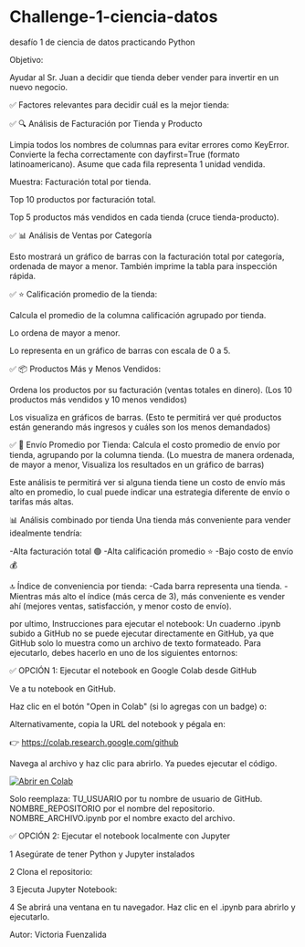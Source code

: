 # Challenge-1-ciencia-datos
desafío 1 de ciencia de datos practicando Python

Objetivo:

Ayudar al Sr. Juan a decidir que tienda deber vender para invertir en un nuevo negocio.

✅ Factores relevantes para decidir cuál es la mejor tienda:

✅ 🔍 Análisis de Facturación por Tienda y Producto

Limpia todos los nombres de columnas para evitar errores como KeyError.
Convierte la fecha correctamente con dayfirst=True (formato latinoamericano).
Asume que cada fila representa 1 unidad vendida.

Muestra:
Facturación total por tienda.

Top 10 productos por facturación total.

Top 5 productos más vendidos en cada tienda (cruce tienda-producto).

✅ 📊 Análisis de Ventas por Categoría

Esto mostrará un gráfico de barras con la facturación total por categoría, ordenada de mayor a menor. También imprime la tabla para inspección rápida.

✅ ⭐ Calificación promedio de la tienda:

Calcula el promedio de la columna calificación agrupado por tienda.

Lo ordena de mayor a menor.

Lo representa en un gráfico de barras con escala de 0 a 5.

✅ 📦 Productos Más y Menos Vendidos:

Ordena los productos por su facturación (ventas totales en dinero).
(Los 10 productos más vendidos y 10 menos vendidos)

Los visualiza en gráficos de barras.
(Esto te permitirá ver qué productos están generando más ingresos y cuáles son los menos demandados)

✅ 💸 Envío Promedio por Tienda:
Calcula el costo promedio de envío por tienda, agrupando por la columna tienda.
(Lo muestra de manera ordenada, de mayor a menor,
Visualiza los resultados en un gráfico de barras)

Este análisis te permitirá ver si alguna tienda tiene un costo de envío más alto en promedio, lo cual puede indicar una estrategia diferente de envío o tarifas más altas.

📊 Análisis combinado por tienda
Una tienda más conveniente para vender idealmente tendría:

-Alta facturación total 🟢
-Alta calificación promedio ⭐
-Bajo costo de envío 💰

🔝 Índice de conveniencia por tienda:
-Cada barra representa una tienda.
-Mientras más alto el índice (más cerca de 3), más conveniente es vender ahí (mejores ventas, satisfacción, y menor costo de envío).

por ultimo,
Instrucciones para ejecutar el notebook:
Un cuaderno .ipynb subido a GitHub no se puede ejecutar directamente en GitHub, ya que GitHub solo lo muestra como un archivo de texto formateado. Para ejecutarlo, debes hacerlo en uno de los siguientes entornos:

✅ OPCIÓN 1: Ejecutar el notebook en Google Colab desde GitHub

Ve a tu notebook en GitHub.

Haz clic en el botón "Open in Colab" (si lo agregas con un badge) o:

Alternativamente, copia la URL del notebook y pégala en:

👉 https://colab.research.google.com/github

Navega al archivo y haz clic para abrirlo. Ya puedes ejecutar el código.

[![Abrir en Colab](https://colab.research.google.com/assets/colab-badge.svg)](https://colab.research.google.com/github/TU_USUARIO/NOMBRE_REPOSITORIO/blob/main/NOMBRE_ARCHIVO.ipynb)

Solo reemplaza:
TU_USUARIO por tu nombre de usuario de GitHub.
NOMBRE_REPOSITORIO por el nombre del repositorio.
NOMBRE_ARCHIVO.ipynb por el nombre exacto del archivo.

✅ OPCIÓN 2: Ejecutar el notebook localmente con Jupyter

1 Asegúrate de tener Python y Jupyter instalados

2 Clona el repositorio:

3 Ejecuta Jupyter Notebook:

4 Se abrirá una ventana en tu navegador. Haz clic en el .ipynb para abrirlo y ejecutarlo.





Autor: Victoria Fuenzalida
